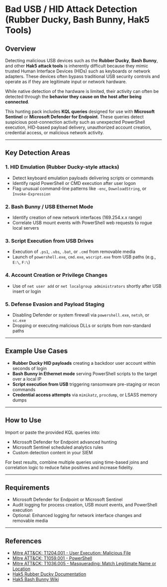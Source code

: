 # Bad USB / HID Attack Detection (Rubber Ducky, Bash Bunny, Hak5 Tools)

## Overview

Detecting malicious USB devices such as the **Rubber Ducky**, **Bash Bunny**, and other **Hak5 attack tools** is inherently difficult because they mimic trusted Human Interface Devices (HIDs) such as keyboards or network adapters. These devices often bypass traditional USB security controls and operate as if they are legitimate input or network hardware.

While native detection of the hardware is limited, their activity can often be detected through the **behavior they cause on the host after being connected**.

This hunting pack includes **KQL queries** designed for use with **Microsoft Sentinel** or **Microsoft Defender for Endpoint**. These queries detect suspicious post-connection activity such as unexpected PowerShell execution, HID-based payload delivery, unauthorized account creation, credential access, or malicious network activity.

---

## Key Detection Areas

### 1. HID Emulation (Rubber Ducky-style attacks)
- Detect keyboard emulation payloads delivering scripts or commands
- Identify rapid PowerShell or CMD execution after user logon
- Flag unusual command-line patterns like `-enc`, `DownloadString`, or `Invoke-Expression`

### 2. Bash Bunny / USB Ethernet Mode
- Identify creation of new network interfaces (169.254.x.x range)
- Correlate USB mount events with PowerShell web requests to rogue local servers

### 3. Script Execution from USB Drives
- Execution of `.ps1`, `.vbs`, `.bat`, or `.cmd` from removable media
- Launch of `powershell.exe`, `cmd.exe`, `wscript.exe` from USB paths (e.g., `E:\`, `F:\`)

### 4. Account Creation or Privilege Changes
- Use of `net user add` or `net localgroup administrators` shortly after USB insert or login

### 5. Defense Evasion and Payload Staging
- Disabling Defender or system firewall via `powershell.exe`, `netsh`, or `sc.exe`
- Dropping or executing malicious DLLs or scripts from non-standard paths

---

## Example Use Cases

- **Rubber Ducky HID payloads** creating a backdoor user account within seconds of login
- **Bash Bunny in Ethernet mode** serving PowerShell scripts to the target over a local IP
- **Script execution from USB** triggering ransomware pre-staging or recon commands
- **Credential access attempts** via `mimikatz`, `procdump`, or LSASS memory dumps

---

## How to Use

Import or paste the provided KQL queries into:

- Microsoft Defender for Endpoint advanced hunting
- Microsoft Sentinel scheduled analytics rules
- Custom detection content in your SIEM

For best results, combine multiple queries using time-based joins and correlation logic to reduce false positives and increase fidelity.

---

## Requirements

- Microsoft Defender for Endpoint or Microsoft Sentinel
- Audit logging for process creation, USB mount events, and PowerShell execution
- Optional: Enhanced logging for network interface changes and removable media

---

## References

- [Mitre ATT&CK: T1204.001 - User Execution: Malicious File](https://attack.mitre.org/techniques/T1204/001/)
- [Mitre ATT&CK: T1059.001 - PowerShell](https://attack.mitre.org/techniques/T1059/001/)
- [Mitre ATT&CK: T1036.005 - Masquerading: Match Legitimate Name or Location](https://attack.mitre.org/techniques/T1036/005/)
- [Hak5 Rubber Ducky Documentation](https://docs.hak5.org/hak5-usb-rubber-ducky/)
- [Hak5 Bash Bunny Wiki](https://docs.hak5.org/hak5-bash-bunny/)

